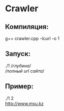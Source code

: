 # Crawler

## Компиляция:
  g++ crawler.cpp -lcurl -o 1
## Запуск:
  ./1
  /*глубина*/ <br>
  /*полный url сайта*/ <br>
  
## Пример:
  ./1
  2 <br>
  http://www.msu.kz <br>
